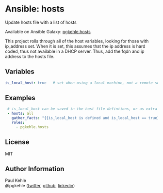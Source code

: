 # Ansible: hosts

Update hosts file with a list of hosts

Available on Ansible Galaxy: [pgkehle.hosts](https://galaxy.ansible.com/pgkehle/hosts)

This project rolls through all of the host variables, looking for those with ip_address set.
When it is set, this assumes that the ip address is hard coded, thus not available in a DHCP server.
Thus, add the fqdn and ip address to the hosts file.

## Variables
```yaml
is_local_host: true   # set when using a local machine, not a remote server
```

## Examples

```YAML
 # is_local_host can be saved in the host file defintions, or as extra vars
 - hosts: all
   gather_facts: "{{is_local_host is defined and is_local_host == true}}"
   roles:
     - pgkehle.hosts
```

## License

MIT

## Author Information

Paul Kehle  
@pgkehle ([twitter](https://twitter.com/pgkehle), [github](https://github.com/pgkehle), [linkedin](https://www.linkedin.com/in/pgkehle))
